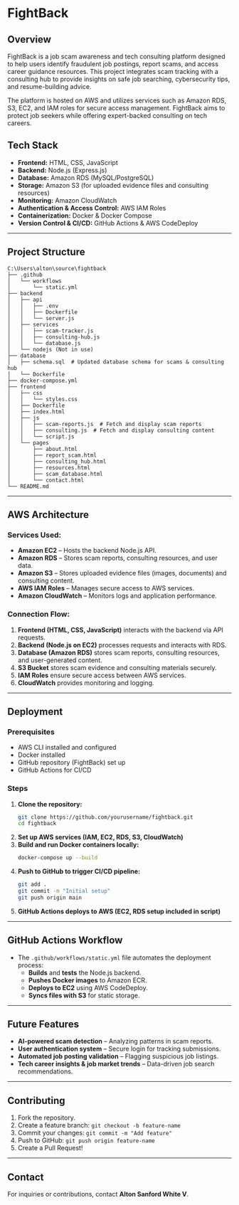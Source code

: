 # FightBack

## Overview
FightBack is a job scam awareness and tech consulting platform designed to help users identify fraudulent job postings, report scams, and access career guidance resources. This project integrates scam tracking with a consulting hub to provide insights on safe job searching, cybersecurity tips, and resume-building advice.

The platform is hosted on AWS and utilizes services such as Amazon RDS, S3, EC2, and IAM roles for secure access management. FightBack aims to protect job seekers while offering expert-backed consulting on tech careers.

## Tech Stack
- **Frontend:** HTML, CSS, JavaScript
- **Backend:** Node.js (Express.js)
- **Database:** Amazon RDS (MySQL/PostgreSQL)
- **Storage:** Amazon S3 (for uploaded evidence files and consulting resources)
- **Monitoring:** Amazon CloudWatch
- **Authentication & Access Control:** AWS IAM Roles
- **Containerization:** Docker & Docker Compose
- **Version Control & CI/CD:** GitHub Actions & AWS CodeDeploy

---

## Project Structure
```
C:\Users\alton\source\fightback
├── .github
│   └── workflows
│       └── static.yml
├── backend
│   ├── api
│   │   ├── .env
│   │   ├── Dockerfile
│   │   └── server.js
│   ├── services
│   │   ├── scam-tracker.js
│   │   ├── consulting-hub.js
│   │   └── database.js
│   └── nodejs (Not in use)
├── database
│   ├── schema.sql  # Updated database schema for scams & consulting hub
│   └── Dockerfile
├── docker-compose.yml
├── frontend
│   ├── css
│   │   └── styles.css
│   ├── Dockerfile
│   ├── index.html
│   ├── js
│   │   ├── scam-reports.js  # Fetch and display scam reports
│   │   ├── consulting.js  # Fetch and display consulting content
│   │   └── script.js
│   └── pages
│       ├── about.html
│       ├── report_scam.html
│       ├── consulting_hub.html
│       ├── resources.html
│       ├── scam_database.html
│       └── contact.html
└── README.md
```

---

## AWS Architecture

### Services Used:
- **Amazon EC2** – Hosts the backend Node.js API.
- **Amazon RDS** – Stores scam reports, consulting resources, and user data.
- **Amazon S3** – Stores uploaded evidence files (images, documents) and consulting content.
- **AWS IAM Roles** – Manages secure access to AWS services.
- **Amazon CloudWatch** – Monitors logs and application performance.

### Connection Flow:
1. **Frontend (HTML, CSS, JavaScript)** interacts with the backend via API requests.
2. **Backend (Node.js on EC2)** processes requests and interacts with RDS.
3. **Database (Amazon RDS)** stores scam reports, consulting resources, and user-generated content.
4. **S3 Bucket** stores scam evidence and consulting materials securely.
5. **IAM Roles** ensure secure access between AWS services.
6. **CloudWatch** provides monitoring and logging.

---

## Deployment
### Prerequisites
- AWS CLI installed and configured
- Docker installed
- GitHub repository (FightBack) set up
- GitHub Actions for CI/CD

### Steps
1. **Clone the repository:**
   ```sh
   git clone https://github.com/yourusername/fightback.git
   cd fightback
   ```
2. **Set up AWS services (IAM, EC2, RDS, S3, CloudWatch)**
3. **Build and run Docker containers locally:**
   ```sh
   docker-compose up --build
   ```
4. **Push to GitHub to trigger CI/CD pipeline:**
   ```sh
   git add .
   git commit -m "Initial setup"
   git push origin main
   ```
5. **GitHub Actions deploys to AWS (EC2, RDS setup included in script)**

---

## GitHub Actions Workflow
- The `.github/workflows/static.yml` file automates the deployment process:
  - **Builds** and **tests** the Node.js backend.
  - **Pushes Docker images** to Amazon ECR.
  - **Deploys to EC2** using AWS CodeDeploy.
  - **Syncs files with S3** for static storage.

---

## Future Features
- **AI-powered scam detection** – Analyzing patterns in scam reports.
- **User authentication system** – Secure login for tracking submissions.
- **Automated job posting validation** – Flagging suspicious job listings.
- **Tech career insights & job market trends** – Data-driven job search recommendations.

---

## Contributing
1. Fork the repository.
2. Create a feature branch: `git checkout -b feature-name`
3. Commit your changes: `git commit -m "Add feature"`
4. Push to GitHub: `git push origin feature-name`
5. Create a Pull Request!

---

## Contact
For inquiries or contributions, contact **Alton Sanford White V**.
